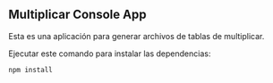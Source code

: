 ## Multiplicar Console App

Esta es una aplicación para generar archivos de tablas de multiplicar.

Ejecutar este comando para instalar las dependencias:
```
npm install
```
